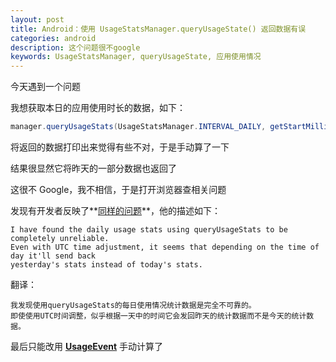```yaml
---
layout: post
title: Android：使用 UsageStatsManager.queryUsageState() 返回数据有误
categories: android
description: 这个问题很不google
keywords: UsageStatsManager, queryUsageState, 应用使用情况
---
```


今天遇到一个问题  
  
我想获取本日的应用使用时长的数据，如下：  
~~~java
manager.queryUsageStats(UsageStatsManager.INTERVAL_DAILY, getStartMillis(), System.currentTimeMillis());  
~~~
将返回的数据打印出来觉得有些不对，于是手动算了一下  
  
结果很显然它将昨天的一部分数据也返回了  
  
这很不 Google，我不相信，于是打开浏览器查相关问题  
  
发现有开发者反映了**[同样的问题](https://stackoverflow.com/questions/45929357/getting-wrong-data-from-stats-usage-android)**，他的描述如下：  
  
~~~
I have found the daily usage stats using queryUsageStats to be completely unreliable. 
Even with UTC time adjustment, it seems that depending on the time of day it'll send back
yesterday's stats instead of today's stats.
~~~
翻译：  
~~~
我发现使用queryUsageStats的每日使用情况统计数据是完全不可靠的。
即使使用UTC时间调整，似乎根据一天中的时间它会发回昨天的统计数据而不是今天的统计数据。
~~~  
  
最后只能改用 **[UsageEvent](https://developer.android.com/reference/android/app/usage/UsageStatsManager)** 手动计算了  